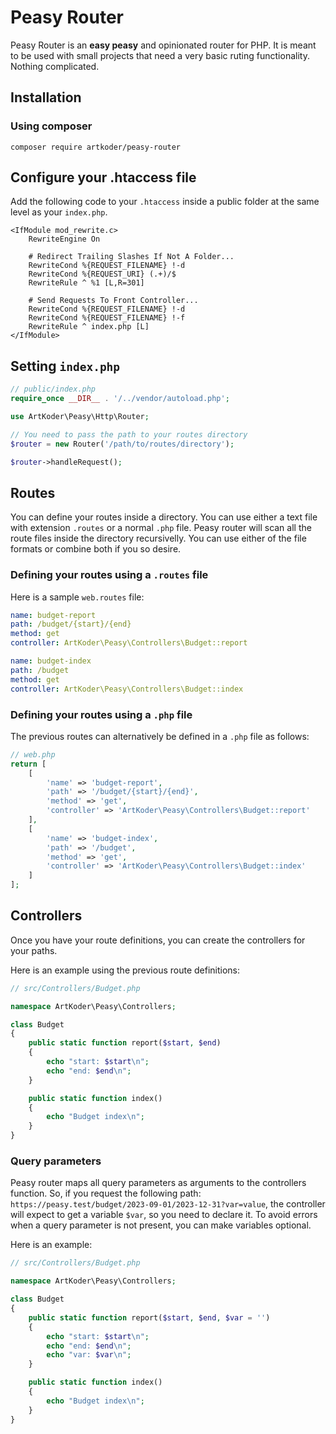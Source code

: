 # Peasy Router
Peasy Router is an **easy peasy** and opinionated router for PHP.
It is meant to be used with small projects that need a very basic
ruting functionality. Nothing complicated.

## Installation

### Using composer

```shell
composer require artkoder/peasy-router
```

## Configure your .htaccess file

Add the following code to your `.htaccess` inside a public folder
at the same level as your `index.php`. 

```
<IfModule mod_rewrite.c>
    RewriteEngine On

    # Redirect Trailing Slashes If Not A Folder...
    RewriteCond %{REQUEST_FILENAME} !-d
    RewriteCond %{REQUEST_URI} (.+)/$
    RewriteRule ^ %1 [L,R=301]

    # Send Requests To Front Controller...
    RewriteCond %{REQUEST_FILENAME} !-d
    RewriteCond %{REQUEST_FILENAME} !-f
    RewriteRule ^ index.php [L]
</IfModule>

```

## Setting `index.php`

```php
// public/index.php
require_once __DIR__ . '/../vendor/autoload.php';

use ArtKoder\Peasy\Http\Router;

// You need to pass the path to your routes directory
$router = new Router('/path/to/routes/directory');

$router->handleRequest();
```

## Routes

You can define your routes inside a directory. You can use either a text file with extension `.routes` or a normal
`.php` file. Peasy router will scan all the route files inside the directory recursivelly. You can use either of
the file formats or combine both if you so desire.

### Defining your routes using a `.routes` file

Here is a sample `web.routes` file:

```yaml
name: budget-report
path: /budget/{start}/{end}
method: get
controller: ArtKoder\Peasy\Controllers\Budget::report

name: budget-index
path: /budget
method: get
controller: ArtKoder\Peasy\Controllers\Budget::index
```

### Defining your routes using a `.php` file

The previous routes can alternatively be defined in a `.php` file as follows:

```php
// web.php
return [
    [
        'name' => 'budget-report',
        'path' => '/budget/{start}/{end}',
        'method' => 'get',
        'controller' => 'ArtKoder\Peasy\Controllers\Budget::report'
    ],
    [
        'name' => 'budget-index',
        'path' => '/budget',
        'method' => 'get',
        'controller' => 'ArtKoder\Peasy\Controllers\Budget::index'
    ]
];

```

## Controllers

Once you have your route definitions, you can create the controllers for your paths.

Here is an example using the previous route definitions:

```php
// src/Controllers/Budget.php

namespace ArtKoder\Peasy\Controllers;

class Budget 
{
    public static function report($start, $end)
    {
        echo "start: $start\n";
        echo "end: $end\n";
    }

    public static function index()
    {
        echo "Budget index\n";
    }
}
```

### Query parameters

Peasy router maps all query parameters as arguments to the controllers function.
So, if you request the following path: `https://peasy.test/budget/2023-09-01/2023-12-31?var=value`,
the controller will expect to get a variable `$var`, so you need to declare it.
To avoid errors when a query parameter is not present, you can make variables optional.

Here is an example:


```php
// src/Controllers/Budget.php

namespace ArtKoder\Peasy\Controllers;

class Budget 
{
    public static function report($start, $end, $var = '')
    {
        echo "start: $start\n";
        echo "end: $end\n";
        echo "var: $var\n";
    }

    public static function index()
    {
        echo "Budget index\n";
    }
}
```
